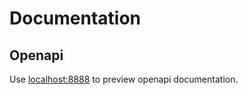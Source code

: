 # Documentation

## Openapi

Use [localhost:8888](http://localhost:8888/) to preview openapi documentation.
